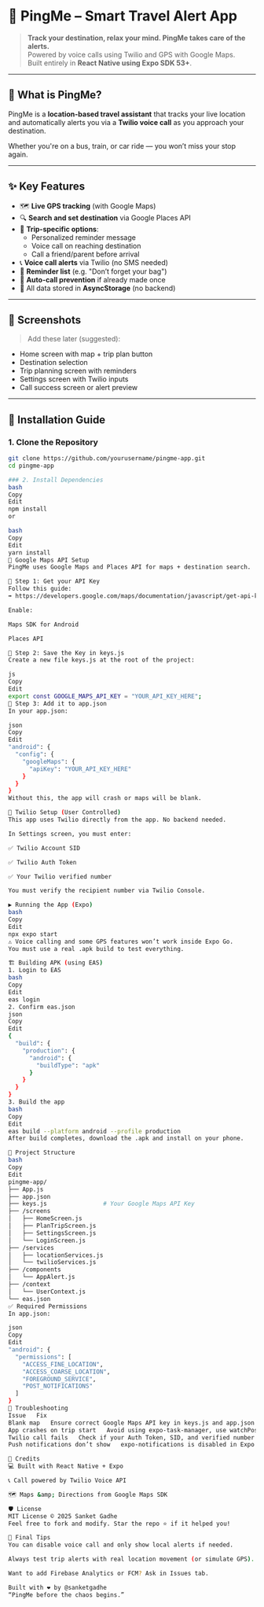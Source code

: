 # 📍 PingMe – Smart Travel Alert App

> **Track your destination, relax your mind. PingMe takes care of the alerts.**  
> Powered by voice calls using Twilio and GPS with Google Maps.  
> Built entirely in **React Native using Expo SDK 53+**.

---

## 🧠 What is PingMe?

PingMe is a **location-based travel assistant** that tracks your live location and automatically alerts you via a **Twilio voice call** as you approach your destination.

Whether you're on a bus, train, or car ride — you won’t miss your stop again.

---

## ✨ Key Features

- 🗺️ **Live GPS tracking** (with Google Maps)
- 🔍 **Search and set destination** via Google Places API
- 🎯 **Trip-specific options**:
  - Personalized reminder message
  - Voice call on reaching destination
  - Call a friend/parent before arrival
- 📞 **Voice call alerts** via Twilio (no SMS needed)
- 🎒 **Reminder list** (e.g. "Don’t forget your bag")
- 🧠 **Auto-call prevention** if already made once
- 💾 All data stored in **AsyncStorage** (no backend)

---

## 📸 Screenshots

> Add these later (suggested):
- Home screen with map + trip plan button
- Destination selection
- Trip planning screen with reminders
- Settings screen with Twilio inputs
- Call success screen or alert preview

---

## 🔧 Installation Guide

### 1. Clone the Repository

```bash
git clone https://github.com/yourusername/pingme-app.git
cd pingme-app

### 2. Install Dependencies
bash
Copy
Edit
npm install
or

bash
Copy
Edit
yarn install
🔑 Google Maps API Setup
PingMe uses Google Maps and Places API for maps + destination search.

🔹 Step 1: Get your API Key
Follow this guide:
➡️ https://developers.google.com/maps/documentation/javascript/get-api-key

Enable:

Maps SDK for Android

Places API

🔹 Step 2: Save the Key in keys.js
Create a new file keys.js at the root of the project:

js
Copy
Edit
export const GOOGLE_MAPS_API_KEY = "YOUR_API_KEY_HERE";
🔹 Step 3: Add it to app.json
In your app.json:

json
Copy
Edit
"android": {
  "config": {
    "googleMaps": {
      "apiKey": "YOUR_API_KEY_HERE"
    }
  }
}
Without this, the app will crash or maps will be blank.

🔐 Twilio Setup (User Controlled)
This app uses Twilio directly from the app. No backend needed.

In Settings screen, you must enter:

✅ Twilio Account SID

✅ Twilio Auth Token

✅ Your Twilio verified number

You must verify the recipient number via Twilio Console.

▶️ Running the App (Expo)
bash
Copy
Edit
npx expo start
⚠️ Voice calling and some GPS features won’t work inside Expo Go.
You must use a real .apk build to test everything.

🏗️ Building APK (using EAS)
1. Login to EAS
bash
Copy
Edit
eas login
2. Confirm eas.json
json
Copy
Edit
{
  "build": {
    "production": {
      "android": {
        "buildType": "apk"
      }
    }
  }
}
3. Build the app
bash
Copy
Edit
eas build --platform android --profile production
After build completes, download the .apk and install on your phone.

📂 Project Structure
bash
Copy
Edit
pingme-app/
├── App.js
├── app.json
├── keys.js                # Your Google Maps API Key
├── /screens
│   ├── HomeScreen.js
│   ├── PlanTripScreen.js
│   ├── SettingsScreen.js
│   └── LoginScreen.js
├── /services
│   ├── locationServices.js
│   └── twilioServices.js
├── /components
│   └── AppAlert.js
├── /context
│   └── UserContext.js
└── eas.json
✅ Required Permissions
In app.json:

json
Copy
Edit
"android": {
  "permissions": [
    "ACCESS_FINE_LOCATION",
    "ACCESS_COARSE_LOCATION",
    "FOREGROUND_SERVICE",
    "POST_NOTIFICATIONS"
  ]
}
🧪 Troubleshooting
Issue	Fix
Blank map	Ensure correct Google Maps API key in keys.js and app.json
App crashes on trip start	Avoid using expo-task-manager, use watchPositionAsync
Twilio call fails	Check if your Auth Token, SID, and verified number are correct
Push notifications don’t show	expo-notifications is disabled in Expo Go — test in .apk

🙏 Credits
💻 Built with React Native + Expo

📞 Call powered by Twilio Voice API

🗺️ Maps &amp; Directions from Google Maps SDK

🛡️ License
MIT License © 2025 Sanket Gadhe
Feel free to fork and modify. Star the repo ⭐ if it helped you!

🧠 Final Tips
You can disable voice call and only show local alerts if needed.

Always test trip alerts with real location movement (or simulate GPS).

Want to add Firebase Analytics or FCM? Ask in Issues tab.

Built with ❤️ by @sanketgadhe
“PingMe before the chaos begins.”


